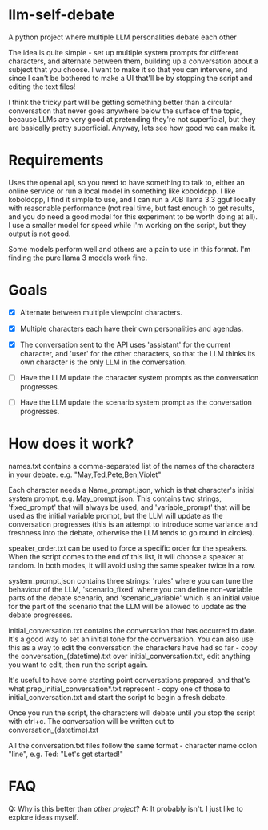 # llm-self-debate
A python project where multiple LLM personalities debate each other

The idea is quite simple - set up multiple system prompts for different characters, and alternate between them, building up a conversation about a subject that you choose.  I want to make it so that you can intervene, and since I can't be bothered to make a UI that'll be by stopping the script and editing the text files!  

I think the tricky part will be getting something better than a circular conversation that never goes anywhere below the surface of the topic, because LLMs are very good at pretending they're not superficial, but they are basically pretty superficial.  Anyway, lets see how good we can make it.


# Requirements

Uses the openai api, so you need to have something to talk to, either an online service or run a local model in something like koboldcpp.  I like koboldcpp, I find it simple to use, and I can run a 70B llama 3.3 gguf locally with reasonable performance (not real time, but fast enough to get results, and you do need a good model for this experiment to be worth doing at all).  I use a smaller model for speed while I'm working on the script, but they output is not good.

Some models perform well and others are a pain to use in this format.  I'm finding the pure llama 3 models work fine.


# Goals

- [x] Alternate between multiple viewpoint characters.
- [x] Multiple characters each have their own personalities and agendas.
- [x] The conversation sent to the API uses 'assistant' for the current character, and 'user' for the other characters, so that the LLM thinks its own character is the only LLM in the conversation.
- [ ] Have the LLM update the character system prompts as the conversation progresses.
- [ ] Have the LLM update the scenario system prompt as the conversation progresses.


# How does it work?

names.txt contains a comma-separated list of the names of the characters in your debate.  e.g. "May,Ted,Pete,Ben,Violet"

Each character needs a Name_prompt.json, which is that character's initial system prompt.  e.g. May_prompt.json.  This contains two strings, 'fixed_prompt' that will always be used, and 'variable_prompt' that will be used as the initial variable prompt, but the LLM will update as the conversation progresses (this is an attempt to introduce some variance and freshness into the debate, otherwise the LLM tends to go round in circles). 

speaker_order.txt can be used to force a specific order for the speakers. When the script comes to the end of this list, it will choose a speaker at random. In both modes, it will avoid using the same speaker twice in a row.

system_prompt.json contains three strings: 'rules' where you can tune the behaviour of the LLM, 'scenario_fixed' where you can define non-variable parts of the debate scenario, and 'scenario_variable' which is an initial value for the part of the scenario that the LLM will be allowed to update as the debate progresses.

initial_conversation.txt contains the conversation that has occurred to date.  It's a good way to set an initial tone for the conversation.  You can also use this as a way to edit the conversation the characters have had so far - copy the conversation_(datetime).txt over initial_conversation.txt, edit anything you want to edit, then run the script again.

It's useful to have some starting point conversations prepared, and that's what prep_initial_conversation*.txt represent - copy one of those to initial_conversation.txt and start the script to begin a fresh debate.

Once you run the script, the characters will debate until you stop the script with ctrl+c.  The conversation will be written out to conversation_(datetime).txt

All the conversation.txt files follow the same format - character name colon "line", e.g. Ted: "Let's get started!"


# FAQ

Q: Why is this better than *other project*?
A: It probably isn't.  I just like to explore ideas myself.

 
